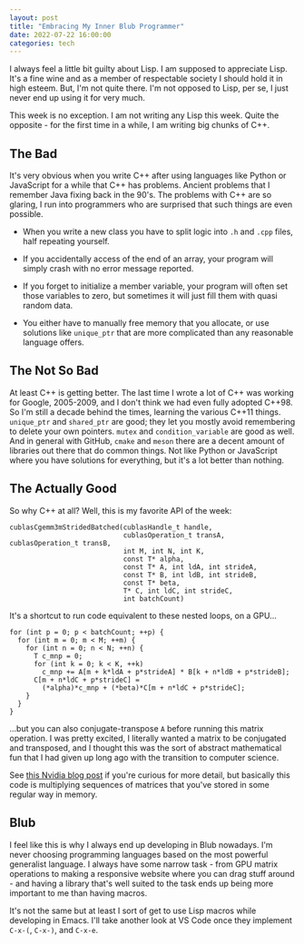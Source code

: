 ```yaml
---
layout: post
title: "Embracing My Inner Blub Programmer"
date: 2022-07-22 16:00:00
categories: tech
---
```


I always feel a little bit guilty about Lisp. I am supposed to
appreciate Lisp. It's a fine wine and as a member of respectable
society I should hold it in high esteem. But, I'm not quite
there. I'm not opposed to Lisp, per se, I just never end up
using it for very much.

This week is no exception. I am not writing any Lisp this week. Quite
the opposite - for the first time in a while, I am writing big
chunks of C++.

## The Bad

It's very obvious when you write C++ after using languages like Python
or JavaScript for a while that C++ has problems. Ancient problems that
I remember Java fixing back in the 90's. The problems with C++ are so
glaring, I run into programmers who are surprised that such things are
even possible.

* When you write a new class you have to split logic into `.h` and
  `.cpp` files, half repeating yourself.
  
* If you accidentally access of the end of an array, your program will
  simply crash with no error message reported.
  
* If you forget to initialize a member variable, your program will
  often set those variables to zero, but sometimes it will just fill
  them with quasi random data.
  
* You either have to manually free memory that you allocate, or use
  solutions like `unique_ptr` that are more complicated than any
  reasonable language offers.
  
## The Not So Bad
  
At least C++ is getting better. The last time I wrote a lot of C++ was
working for Google, 2005-2009, and I don't think we had even fully
adopted C++98. So I'm still a decade behind the times, learning the
various C++11 things. `unique_ptr` and `shared_ptr` are good; they let you
mostly avoid remembering to delete your own pointers. `mutex` and
`condition_variable` are good as well. And in general with GitHub, `cmake` and
`meson` there are a decent amount of libraries out there that do
common things. Not like Python or JavaScript where you have solutions
for everything, but it's a lot better than nothing.

## The Actually Good

So why C++ at all? Well, this is my favorite API of the week:

```
cublasCgemm3mStridedBatched(cublasHandle_t handle, 
                            cublasOperation_t transA, cublasOperation_t transB,
                            int M, int N, int K, 
                            const T* alpha,
                            const T* A, int ldA, int strideA, 
                            const T* B, int ldB, int strideB, 
                            const T* beta,
                            T* C, int ldC, int strideC,
                            int batchCount)
```

It's a shortcut to run code equivalent to these nested loops, on a
GPU...

```
for (int p = 0; p < batchCount; ++p) {
  for (int m = 0; m < M; ++m) {
    for (int n = 0; n < N; ++n) {
      T c_mnp = 0;
      for (int k = 0; k < K, ++k)
        c_mnp += A[m + k*ldA + p*strideA] * B[k + n*ldB + p*strideB];
      C[m + n*ldC + p*strideC] = 
        (*alpha)*c_mnp + (*beta)*C[m + n*ldC + p*strideC];
    }
  }
}
```

...but you can also conjugate-transpose `A` before running this matrix
operation. I was pretty excited, I literally wanted a matrix to be
conjugated and transposed, and I thought this was the sort of abstract
mathematical fun that I had given up long ago with the transition to
computer science.

See [this Nvidia blog
post](https://developer.nvidia.com/blog/cublas-strided-batched-matrix-multiply/)
if you're curious for more detail, but basically this code is
multiplying sequences of matrices that you've stored in some regular
way in memory.

## Blub

I feel like this is why I always end up developing in Blub
nowadays. I'm never choosing programming languages based on the most
powerful generalist language. I always have some narrow task - from GPU
matrix operations to making a responsive website where you can drag
stuff around - and having a library that's well suited to the task
ends up being more important to me than having macros.

It's not the same but at least I sort of get to use Lisp macros while
developing in Emacs. I'll take another look at VS Code once they
implement `C-x-(`, `C-x-)`, and `C-x-e`.
